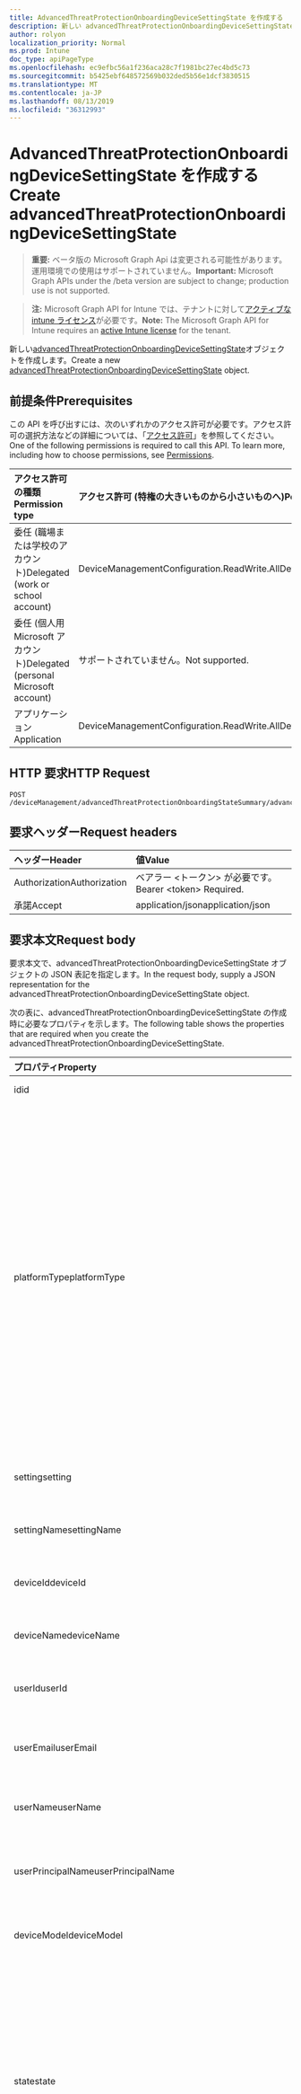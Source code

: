 ```yaml
---
title: AdvancedThreatProtectionOnboardingDeviceSettingState を作成する
description: 新しい advancedThreatProtectionOnboardingDeviceSettingState オブジェクトを作成します。
author: rolyon
localization_priority: Normal
ms.prod: Intune
doc_type: apiPageType
ms.openlocfilehash: ec9efbc56a1f236aca28c7f1981bc27ec4bd5c73
ms.sourcegitcommit: b5425ebf648572569b032ded5b56e1dcf3830515
ms.translationtype: MT
ms.contentlocale: ja-JP
ms.lasthandoff: 08/13/2019
ms.locfileid: "36312993"
---
```

# <a name="create-advancedthreatprotectiononboardingdevicesettingstate"></a><span data-ttu-id="716a7-103">AdvancedThreatProtectionOnboardingDeviceSettingState を作成する</span><span class="sxs-lookup"><span data-stu-id="716a7-103">Create advancedThreatProtectionOnboardingDeviceSettingState</span></span>

> <span data-ttu-id="716a7-104">**重要:** ベータ版の Microsoft Graph Api は変更される可能性があります。運用環境での使用はサポートされていません。</span><span class="sxs-lookup"><span data-stu-id="716a7-104">**Important:** Microsoft Graph APIs under the /beta version are subject to change; production use is not supported.</span></span>

> <span data-ttu-id="716a7-105">**注:** Microsoft Graph API for Intune では、テナントに対して[アクティブな intune ライセンス](https://go.microsoft.com/fwlink/?linkid=839381)が必要です。</span><span class="sxs-lookup"><span data-stu-id="716a7-105">**Note:** The Microsoft Graph API for Intune requires an [active Intune license](https://go.microsoft.com/fwlink/?linkid=839381) for the tenant.</span></span>

<span data-ttu-id="716a7-106">新しい[advancedThreatProtectionOnboardingDeviceSettingState](../resources/intune-deviceconfig-advancedthreatprotectiononboardingdevicesettingstate.md)オブジェクトを作成します。</span><span class="sxs-lookup"><span data-stu-id="716a7-106">Create a new [advancedThreatProtectionOnboardingDeviceSettingState](../resources/intune-deviceconfig-advancedthreatprotectiononboardingdevicesettingstate.md) object.</span></span>

## <a name="prerequisites"></a><span data-ttu-id="716a7-107">前提条件</span><span class="sxs-lookup"><span data-stu-id="716a7-107">Prerequisites</span></span>
<span data-ttu-id="716a7-p101">この API を呼び出すには、次のいずれかのアクセス許可が必要です。アクセス許可の選択方法などの詳細については、「[アクセス許可](/graph/permissions-reference)」を参照してください。</span><span class="sxs-lookup"><span data-stu-id="716a7-p101">One of the following permissions is required to call this API. To learn more, including how to choose permissions, see [Permissions](/graph/permissions-reference).</span></span>

|<span data-ttu-id="716a7-110">アクセス許可の種類</span><span class="sxs-lookup"><span data-stu-id="716a7-110">Permission type</span></span>|<span data-ttu-id="716a7-111">アクセス許可 (特権の大きいものから小さいものへ)</span><span class="sxs-lookup"><span data-stu-id="716a7-111">Permissions (from most to least privileged)</span></span>|
|:---|:---|
|<span data-ttu-id="716a7-112">委任 (職場または学校のアカウント)</span><span class="sxs-lookup"><span data-stu-id="716a7-112">Delegated (work or school account)</span></span>|<span data-ttu-id="716a7-113">DeviceManagementConfiguration.ReadWrite.All</span><span class="sxs-lookup"><span data-stu-id="716a7-113">DeviceManagementConfiguration.ReadWrite.All</span></span>|
|<span data-ttu-id="716a7-114">委任 (個人用 Microsoft アカウント)</span><span class="sxs-lookup"><span data-stu-id="716a7-114">Delegated (personal Microsoft account)</span></span>|<span data-ttu-id="716a7-115">サポートされていません。</span><span class="sxs-lookup"><span data-stu-id="716a7-115">Not supported.</span></span>|
|<span data-ttu-id="716a7-116">アプリケーション</span><span class="sxs-lookup"><span data-stu-id="716a7-116">Application</span></span>|<span data-ttu-id="716a7-117">DeviceManagementConfiguration.ReadWrite.All</span><span class="sxs-lookup"><span data-stu-id="716a7-117">DeviceManagementConfiguration.ReadWrite.All</span></span>|

## <a name="http-request"></a><span data-ttu-id="716a7-118">HTTP 要求</span><span class="sxs-lookup"><span data-stu-id="716a7-118">HTTP Request</span></span>
<!-- {
  "blockType": "ignored"
}
-->
``` http
POST /deviceManagement/advancedThreatProtectionOnboardingStateSummary/advancedThreatProtectionOnboardingDeviceSettingStates
```

## <a name="request-headers"></a><span data-ttu-id="716a7-119">要求ヘッダー</span><span class="sxs-lookup"><span data-stu-id="716a7-119">Request headers</span></span>
|<span data-ttu-id="716a7-120">ヘッダー</span><span class="sxs-lookup"><span data-stu-id="716a7-120">Header</span></span>|<span data-ttu-id="716a7-121">値</span><span class="sxs-lookup"><span data-stu-id="716a7-121">Value</span></span>|
|:---|:---|
|<span data-ttu-id="716a7-122">Authorization</span><span class="sxs-lookup"><span data-stu-id="716a7-122">Authorization</span></span>|<span data-ttu-id="716a7-123">ベアラー &lt;トークン&gt; が必要です。</span><span class="sxs-lookup"><span data-stu-id="716a7-123">Bearer &lt;token&gt; Required.</span></span>|
|<span data-ttu-id="716a7-124">承諾</span><span class="sxs-lookup"><span data-stu-id="716a7-124">Accept</span></span>|<span data-ttu-id="716a7-125">application/json</span><span class="sxs-lookup"><span data-stu-id="716a7-125">application/json</span></span>|

## <a name="request-body"></a><span data-ttu-id="716a7-126">要求本文</span><span class="sxs-lookup"><span data-stu-id="716a7-126">Request body</span></span>
<span data-ttu-id="716a7-127">要求本文で、advancedThreatProtectionOnboardingDeviceSettingState オブジェクトの JSON 表記を指定します。</span><span class="sxs-lookup"><span data-stu-id="716a7-127">In the request body, supply a JSON representation for the advancedThreatProtectionOnboardingDeviceSettingState object.</span></span>

<span data-ttu-id="716a7-128">次の表に、advancedThreatProtectionOnboardingDeviceSettingState の作成時に必要なプロパティを示します。</span><span class="sxs-lookup"><span data-stu-id="716a7-128">The following table shows the properties that are required when you create the advancedThreatProtectionOnboardingDeviceSettingState.</span></span>

|<span data-ttu-id="716a7-129">プロパティ</span><span class="sxs-lookup"><span data-stu-id="716a7-129">Property</span></span>|<span data-ttu-id="716a7-130">型</span><span class="sxs-lookup"><span data-stu-id="716a7-130">Type</span></span>|<span data-ttu-id="716a7-131">説明</span><span class="sxs-lookup"><span data-stu-id="716a7-131">Description</span></span>|
|:---|:---|:---|
|<span data-ttu-id="716a7-132">id</span><span class="sxs-lookup"><span data-stu-id="716a7-132">id</span></span>|<span data-ttu-id="716a7-133">文字列</span><span class="sxs-lookup"><span data-stu-id="716a7-133">String</span></span>|<span data-ttu-id="716a7-134">エンティティのキー</span><span class="sxs-lookup"><span data-stu-id="716a7-134">Key of the entity</span></span>|
|<span data-ttu-id="716a7-135">platformType</span><span class="sxs-lookup"><span data-stu-id="716a7-135">platformType</span></span>|[<span data-ttu-id="716a7-136">deviceType</span><span class="sxs-lookup"><span data-stu-id="716a7-136">deviceType</span></span>](../resources/intune-shared-devicetype.md)|<span data-ttu-id="716a7-137">デバイスプラットフォームの種類。</span><span class="sxs-lookup"><span data-stu-id="716a7-137">Device platform type.</span></span> <span data-ttu-id="716a7-138">可能な値: `desktop`、 `windowsRT` `winMO6` `nokia` `windowsPhone` `mac` `winCE` `winEmbedded` `iPhone` `iPad` `iPod` `android`、、、、、、、、、、、、 `iSocConsumer` `unix` `macMDM` `holoLens` `surfaceHub` `androidForWork` `androidEnterprise`, `blackberry`, `palm`, `unknown`.</span><span class="sxs-lookup"><span data-stu-id="716a7-138">Possible values are: `desktop`, `windowsRT`, `winMO6`, `nokia`, `windowsPhone`, `mac`, `winCE`, `winEmbedded`, `iPhone`, `iPad`, `iPod`, `android`, `iSocConsumer`, `unix`, `macMDM`, `holoLens`, `surfaceHub`, `androidForWork`, `androidEnterprise`, `blackberry`, `palm`, `unknown`.</span></span>|
|<span data-ttu-id="716a7-139">setting</span><span class="sxs-lookup"><span data-stu-id="716a7-139">setting</span></span>|<span data-ttu-id="716a7-140">String</span><span class="sxs-lookup"><span data-stu-id="716a7-140">String</span></span>|<span data-ttu-id="716a7-141">設定のクラス名とプロパティ名。</span><span class="sxs-lookup"><span data-stu-id="716a7-141">The setting class name and property name.</span></span>|
|<span data-ttu-id="716a7-142">settingName</span><span class="sxs-lookup"><span data-stu-id="716a7-142">settingName</span></span>|<span data-ttu-id="716a7-143">String</span><span class="sxs-lookup"><span data-stu-id="716a7-143">String</span></span>|<span data-ttu-id="716a7-144">レポートされている設定名。</span><span class="sxs-lookup"><span data-stu-id="716a7-144">The Setting Name that is being reported</span></span>|
|<span data-ttu-id="716a7-145">deviceId</span><span class="sxs-lookup"><span data-stu-id="716a7-145">deviceId</span></span>|<span data-ttu-id="716a7-146">String</span><span class="sxs-lookup"><span data-stu-id="716a7-146">String</span></span>|<span data-ttu-id="716a7-147">レポートされているデバイス ID。</span><span class="sxs-lookup"><span data-stu-id="716a7-147">The Device Id that is being reported</span></span>|
|<span data-ttu-id="716a7-148">deviceName</span><span class="sxs-lookup"><span data-stu-id="716a7-148">deviceName</span></span>|<span data-ttu-id="716a7-149">String</span><span class="sxs-lookup"><span data-stu-id="716a7-149">String</span></span>|<span data-ttu-id="716a7-150">レポートされているデバイス名。</span><span class="sxs-lookup"><span data-stu-id="716a7-150">The Device Name that is being reported</span></span>|
|<span data-ttu-id="716a7-151">userId</span><span class="sxs-lookup"><span data-stu-id="716a7-151">userId</span></span>|<span data-ttu-id="716a7-152">String</span><span class="sxs-lookup"><span data-stu-id="716a7-152">String</span></span>|<span data-ttu-id="716a7-153">レポートされているユーザー ID</span><span class="sxs-lookup"><span data-stu-id="716a7-153">The user Id that is being reported</span></span>|
|<span data-ttu-id="716a7-154">userEmail</span><span class="sxs-lookup"><span data-stu-id="716a7-154">userEmail</span></span>|<span data-ttu-id="716a7-155">String</span><span class="sxs-lookup"><span data-stu-id="716a7-155">String</span></span>|<span data-ttu-id="716a7-156">レポートされているユーザーのメール アドレス。</span><span class="sxs-lookup"><span data-stu-id="716a7-156">The User email address that is being reported</span></span>|
|<span data-ttu-id="716a7-157">userName</span><span class="sxs-lookup"><span data-stu-id="716a7-157">userName</span></span>|<span data-ttu-id="716a7-158">String</span><span class="sxs-lookup"><span data-stu-id="716a7-158">String</span></span>|<span data-ttu-id="716a7-159">レポートされているユーザー名</span><span class="sxs-lookup"><span data-stu-id="716a7-159">The User Name that is being reported</span></span>|
|<span data-ttu-id="716a7-160">userPrincipalName</span><span class="sxs-lookup"><span data-stu-id="716a7-160">userPrincipalName</span></span>|<span data-ttu-id="716a7-161">String</span><span class="sxs-lookup"><span data-stu-id="716a7-161">String</span></span>|<span data-ttu-id="716a7-162">レポートされているユーザーの PrincipalName</span><span class="sxs-lookup"><span data-stu-id="716a7-162">The User PrincipalName that is being reported</span></span>|
|<span data-ttu-id="716a7-163">deviceModel</span><span class="sxs-lookup"><span data-stu-id="716a7-163">deviceModel</span></span>|<span data-ttu-id="716a7-164">String</span><span class="sxs-lookup"><span data-stu-id="716a7-164">String</span></span>|<span data-ttu-id="716a7-165">レポートされているデバイス モデル</span><span class="sxs-lookup"><span data-stu-id="716a7-165">The device model that is being reported</span></span>|
|<span data-ttu-id="716a7-166">state</span><span class="sxs-lookup"><span data-stu-id="716a7-166">state</span></span>|[<span data-ttu-id="716a7-167">complianceStatus</span><span class="sxs-lookup"><span data-stu-id="716a7-167">complianceStatus</span></span>](../resources/intune-shared-compliancestatus.md)|<span data-ttu-id="716a7-168">設定のコンプライアンス状態。</span><span class="sxs-lookup"><span data-stu-id="716a7-168">The compliance state of the setting.</span></span> <span data-ttu-id="716a7-169">可能な値は、`unknown`、`notApplicable`、`compliant`、`remediated`、`nonCompliant`、`error`、`conflict`、`notAssigned` です。</span><span class="sxs-lookup"><span data-stu-id="716a7-169">Possible values are: `unknown`, `notApplicable`, `compliant`, `remediated`, `nonCompliant`, `error`, `conflict`, `notAssigned`.</span></span>|
|<span data-ttu-id="716a7-170">complianceGracePeriodExpirationDateTime</span><span class="sxs-lookup"><span data-stu-id="716a7-170">complianceGracePeriodExpirationDateTime</span></span>|<span data-ttu-id="716a7-171">DateTimeOffset</span><span class="sxs-lookup"><span data-stu-id="716a7-171">DateTimeOffset</span></span>|<span data-ttu-id="716a7-172">デバイス コンプライアンスの猶予期間が過ぎる DateTime</span><span class="sxs-lookup"><span data-stu-id="716a7-172">The DateTime when device compliance grace period expires</span></span>|



## <a name="response"></a><span data-ttu-id="716a7-173">応答</span><span class="sxs-lookup"><span data-stu-id="716a7-173">Response</span></span>
<span data-ttu-id="716a7-174">成功した場合、このメソッド`201 Created`は応答コードと、応答本文で[advancedThreatProtectionOnboardingDeviceSettingState](../resources/intune-deviceconfig-advancedthreatprotectiononboardingdevicesettingstate.md)オブジェクトを返します。</span><span class="sxs-lookup"><span data-stu-id="716a7-174">If successful, this method returns a `201 Created` response code and a [advancedThreatProtectionOnboardingDeviceSettingState](../resources/intune-deviceconfig-advancedthreatprotectiononboardingdevicesettingstate.md) object in the response body.</span></span>

## <a name="example"></a><span data-ttu-id="716a7-175">例</span><span class="sxs-lookup"><span data-stu-id="716a7-175">Example</span></span>

### <a name="request"></a><span data-ttu-id="716a7-176">要求</span><span class="sxs-lookup"><span data-stu-id="716a7-176">Request</span></span>
<span data-ttu-id="716a7-177">以下は、要求の例です。</span><span class="sxs-lookup"><span data-stu-id="716a7-177">Here is an example of the request.</span></span>
``` http
POST https://graph.microsoft.com/beta/deviceManagement/advancedThreatProtectionOnboardingStateSummary/advancedThreatProtectionOnboardingDeviceSettingStates
Content-type: application/json
Content-length: 573

{
  "@odata.type": "#microsoft.graph.advancedThreatProtectionOnboardingDeviceSettingState",
  "platformType": "windowsRT",
  "setting": "Setting value",
  "settingName": "Setting Name value",
  "deviceId": "Device Id value",
  "deviceName": "Device Name value",
  "userId": "User Id value",
  "userEmail": "User Email value",
  "userName": "User Name value",
  "userPrincipalName": "User Principal Name value",
  "deviceModel": "Device Model value",
  "state": "notApplicable",
  "complianceGracePeriodExpirationDateTime": "2016-12-31T23:56:44.951111-08:00"
}
```

### <a name="response"></a><span data-ttu-id="716a7-178">応答</span><span class="sxs-lookup"><span data-stu-id="716a7-178">Response</span></span>
<span data-ttu-id="716a7-p104">以下は、応答の例です。注:簡潔にするために、ここに示す応答オブジェクトは切り詰められている場合があります。すべてのプロパティは実際の呼び出しから返されます。</span><span class="sxs-lookup"><span data-stu-id="716a7-p104">Here is an example of the response. Note: The response object shown here may be truncated for brevity. All of the properties will be returned from an actual call.</span></span>
``` http
HTTP/1.1 201 Created
Content-Type: application/json
Content-Length: 622

{
  "@odata.type": "#microsoft.graph.advancedThreatProtectionOnboardingDeviceSettingState",
  "id": "63593fc6-3fc6-6359-c63f-5963c63f5963",
  "platformType": "windowsRT",
  "setting": "Setting value",
  "settingName": "Setting Name value",
  "deviceId": "Device Id value",
  "deviceName": "Device Name value",
  "userId": "User Id value",
  "userEmail": "User Email value",
  "userName": "User Name value",
  "userPrincipalName": "User Principal Name value",
  "deviceModel": "Device Model value",
  "state": "notApplicable",
  "complianceGracePeriodExpirationDateTime": "2016-12-31T23:56:44.951111-08:00"
}
```






